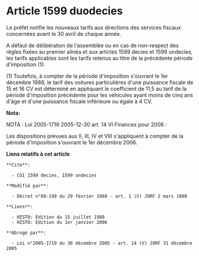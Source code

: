 # Article 1599 duodecies

Le préfet notifie les nouveaux tarifs aux directions des services fiscaux concernées avant le 30 avril de chaque année.

A défaut de délibération de l'assemblée ou en cas de non-respect des règles fixées au premier alinéa et aux articles 1599
decies et 1599 undecies, les tarifs applicables sont les tarifs retenus au titre de la précédente période d'imposition (1).

(1) Toutefois, à compter de la période d'imposition s'ouvrant le 1er décembre 1988, le tarif des voitures particulières d'une
puissance fiscale de 15 et 16 CV est déterminé en appliquant le coefficient de 11,5 au tarif de la période d'imposition
précédente pour les véhicules ayant moins de cinq ans d'âge et d'une puissance fiscale inférieure ou égale à 4 CV.

**Nota:**

NOTA : Loi 2005-1719 2005-12-30 art. 14 VI Finances pour 2006 :

Les dispositions prévues aux II, III, IV et VIII s'appliquent à compter de la période d'imposition s'ouvrant le 1er décembre
2006.

**Liens relatifs à cet article**

	**Cite**:

	  - CGI 1599 decies, 1599 undecies

	**Modifié par**:

	  - Décret n°88-199 du 29 février 1988 - art. 1 (V) JORF 2 mars 1988

	**Liens**:

	  - HISTO: Edition du 15 juillet 1988
	  - HISTO: Edition du 1er janvier 2006

	**Abrogé par**:

	  - Loi n°2005-1719 du 30 décembre 2005 - art. 14 (V) JORF 31 décembre 2005
